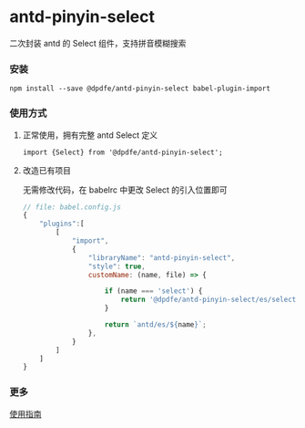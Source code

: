 # antd-pinyin-select

二次封装 antd 的 Select 组件，支持拼音模糊搜索

### 安装

`npm install --save @dpdfe/antd-pinyin-select babel-plugin-import`

### 使用方式

1. 正常使用，拥有完整 antd Select 定义

    `import {Select} from '@dpdfe/antd-pinyin-select';`

2. 改造已有项目

    无需修改代码，在 babelrc 中更改 Select 的引入位置即可

    ```javascript
    // file: babel.config.js
    {
        "plugins":[
            [
                "import",
                {
                    "libraryName": "antd-pinyin-select",
                    "style": true,
                    customName: (name, file) => {

                        if (name === 'select') {
                            return '@dpdfe/antd-pinyin-select/es/select';
                        }

                        return `antd/es/${name}`;
                    },
                }
            ]
        ]
    }

    ```

### 更多

[使用指南](https://github.com/DPDFE/antd-react-components/wiki/antd-pinyin-select)
